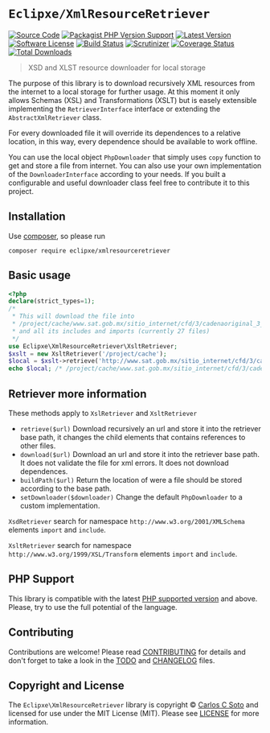 # `Eclipxe/XmlResourceRetriever`

[![Source Code][badge-source]][source]
[![Packagist PHP Version Support][badge-php-version]][php-version]
[![Latest Version][badge-release]][release]
[![Software License][badge-license]][license]
[![Build Status][badge-build]][build]
[![Scrutinizer][badge-quality]][quality]
[![Coverage Status][badge-coverage]][coverage]
[![Total Downloads][badge-downloads]][downloads]

> XSD and XLST resource downloader for local storage

The purpose of this library is to download recursively XML resources from the internet to a local storage for further usage.
At this moment it only allows Schemas (XSL) and Transformations (XSLT) but is easely extensible implementing the
`RetrieverInterface` interface or extending the `AbstractXmlRetriever` class.

For every downloaded file it will override its dependences to a relative location, in this way, every dependence
should be available to work offline.

You can use the local object `PhpDownloader` that simply uses `copy` function to get and store a file from internet.
You can also use your own implementation of the `DownloaderInterface` according to your needs.
If you built a configurable and useful downloader class feel free to contribute it to this project. 

## Installation

Use [composer](https://getcomposer.org/), so please run
```shell
composer require eclipxe/xmlresourceretriever
```

## Basic usage

```php
<?php
declare(strict_types=1);
/*
 * This will download the file into
 * /project/cache/www.sat.gob.mx/sitio_internet/cfd/3/cadenaoriginal_3_3/cadenaoriginal_3_3.xslt
 * and all its includes and imports (currently 27 files)
 */
use Eclipxe\XmlResourceRetriever\XsltRetriever;
$xslt = new XsltRetriever('/project/cache');
$local = $xslt->retrieve('http://www.sat.gob.mx/sitio_internet/cfd/3/cadenaoriginal_3_3/cadenaoriginal_3_3.xslt');
echo $local; /* /project/cache/www.sat.gob.mx/sitio_internet/cfd/3/cadenaoriginal_3_3/cadenaoriginal_3_3.xslt */
```

## Retriever more information

These methods apply to `XslRetriever` and `XsltRetriever` 

- `retrieve($url)` Download recursively an url and store it into the retriever base path,
  it changes the child elements that contains references to other files.
- `download($url)`  Download an url and store it into the retriever base path.
  It does not validate the file for xml errors. It does not download dependences.
- `buildPath($url)` Return the location of were a file should be stored according to the base path.
- `setDownloader($downloader)` Change the default `PhpDownloader` to a custom implementation.

`XsdRetriever` search for namespace `http://www.w3.org/2001/XMLSchema` elements `import` and `include`.

`XsltRetriever` search for namespace `http://www.w3.org/1999/XSL/Transform` elements `import` and `include`.

## PHP Support

This library is compatible with the latest [PHP supported version](https://www.php.net/supported-versions.php) and above.
Please, try to use the full potential of the language.

## Contributing

Contributions are welcome! Please read [CONTRIBUTING][] for details
and don't forget to take a look in the [TODO][] and [CHANGELOG][] files.

## Copyright and License

The `Eclipxe\XmlResourceRetriever` library is copyright © [Carlos C Soto](http://eclipxe.com.mx)
and licensed for use under the MIT License (MIT). Please see [LICENSE][] for more information.

[contributing]: https://github.com/eclipxe13/XmlResourceRetriever/blob/master/CONTRIBUTING.md
[changelog]: https://github.com/eclipxe13/XmlResourceRetriever/blob/master/docs/CHANGELOG.md
[todo]: https://github.com/eclipxe13/XmlResourceRetriever/blob/master/docs/TODO.md

[source]: https://github.com/eclipxe13/XmlResourceRetriever
[php-version]: https://packagist.org/packages/eclipxe/XmlResourceRetriever
[release]: https://github.com/eclipxe13/XmlResourceRetriever/releases
[license]: https://github.com/eclipxe13/XmlResourceRetriever/blob/master/LICENSE
[build]: https://github.com/eclipxe13/XmlResourceRetriever/actions/workflows/build.yml?query=branch:master
[quality]: https://scrutinizer-ci.com/g/eclipxe13/XmlResourceRetriever/
[coverage]: https://scrutinizer-ci.com/g/eclipxe13/XmlResourceRetriever/code-structure/master/code-coverage
[downloads]: https://packagist.org/packages/eclipxe/XmlResourceRetriever

[badge-source]: https://img.shields.io/badge/source-eclipxe13/XmlResourceRetriever-blue?style=flat-square
[badge-php-version]: https://img.shields.io/packagist/php-v/eclipxe/XmlResourceRetriever?style=flat-square
[badge-release]: https://img.shields.io/github/release/eclipxe13/XmlResourceRetriever?style=flat-square
[badge-license]: https://img.shields.io/github/license/eclipxe13/XmlResourceRetriever?style=flat-square
[badge-build]: https://img.shields.io/github/workflow/status/eclipxe13/XmlResourceRetriever/build/master?style=flat-square
[badge-quality]: https://img.shields.io/scrutinizer/g/eclipxe13/XmlResourceRetriever/master?style=flat-square
[badge-coverage]: https://img.shields.io/scrutinizer/coverage/g/eclipxe13/XmlResourceRetriever/master?style=flat-square
[badge-downloads]: https://img.shields.io/packagist/dt/eclipxe/XmlResourceRetriever?style=flat-square
